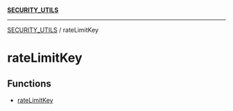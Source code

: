 [**SECURITY_UTILS**](../README.md)

***

[SECURITY_UTILS](../README.md) / rateLimitKey

# rateLimitKey

## Functions

- [rateLimitKey](functions/rateLimitKey.md)
